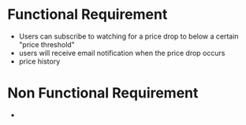 # Functional Requirement
  * Users can subscribe to watching for a price drop to below a certain "price threshold"
  * users will receive email notification when the price drop occurs
  * price history

# Non Functional Requirement
 * 
